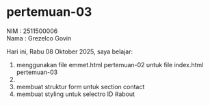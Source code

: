 # pertemuan-03

NIM : 2511500006<br>
Nama : Grezelco Govin

Hari ini, Rabu 08 Oktober 2025, saya belajar: 
<ol>
    <li> menggunakan file emmet.html pertemuan-02 untuk file index.html pertemuan-03<li>
    <li> membuat struktur form untuk section contact</li>
    <li> membuat styling untuk selectro ID #about</li>
    </ol>
